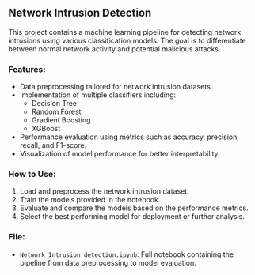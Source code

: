 ## Network Intrusion Detection

This project contains a machine learning pipeline for detecting network intrusions using various classification models. The goal is to differentiate between normal network activity and potential malicious attacks.

### Features:
- Data preprocessing tailored for network intrusion datasets.
- Implementation of multiple classifiers including:
  - Decision Tree
  - Random Forest
  - Gradient Boosting
  - XGBoost
- Performance evaluation using metrics such as accuracy, precision, recall, and F1-score.
- Visualization of model performance for better interpretability.

### How to Use:
1. Load and preprocess the network intrusion dataset.
2. Train the models provided in the notebook.
3. Evaluate and compare the models based on the performance metrics.
4. Select the best performing model for deployment or further analysis.

### File:
- `Network Intrusion detection.ipynb`: Full notebook containing the pipeline from data preprocessing to model evaluation.
